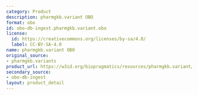 ```yaml
---
category: Product
description: pharmgkb.variant OBO
format: obo
id: obo-db-ingest.pharmgkb.variant.obo
license:
  id: https://creativecommons.org/licenses/by-sa/4.0/
  label: CC-BY-SA-4.0
name: pharmgkb.variant OBO
original_source:
- pharmgkb.variants
product_url: https://w3id.org/biopragmatics/resources/pharmgkb.variant/pharmgkb.variant.obo
secondary_source:
- obo-db-ingest
layout: product_detail
---
```

